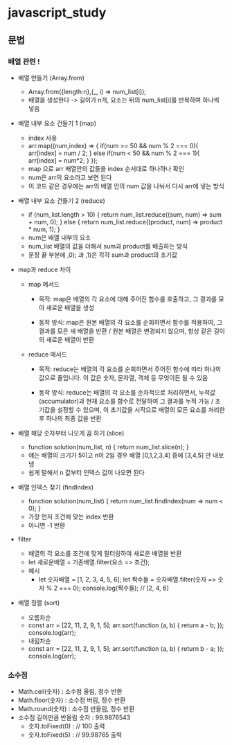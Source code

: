 # javascript_study

## 문법

### 배열 관련 !

- 배열 만들기 (Array.from)

  - Array.from({length:n},(\_, i) => num_list[i]);
  - 배열을 생성한다 -> 길이가 n개, 요소는 뒤의 num_list[i]를 반복하여 하나씩 넣음

- 배열 내부 요소 건들기 1 (map)

  - index 사용
  - arr.map((num,index) => {
    if(num >= 50 && num % 2 === 0){
    arr[index] = num / 2;
    }
    else if(num < 50 && num % 2 === 1){
    arr[index] = num\*2;
    }
    });
  - map 으로 arr 배열안의 값들을 index 순서대로 하나하나 확인
  - num은 arr의 요소라고 보면 된다
  - 이 코드 같은 경우에는 arr의 배열 안의 num 값을 나눠서 다시 arr에 넣는 방식

- 배열 내부 요소 건들기 2 (reduce)
  - if (num_list.length > 10) {
    return num_list.reduce((sum, num) => sum + num, 0);
    } else {
    return num_list.reduce((product, num) => product \* num, 1);
    }
  - num은 배열 내부의 요소
  - num_list 배열의 값을 더해서 sum과 product를 배출하는 방식
  - 문장 끝 부분에 ,0); 과 ,1)은 각각 sum과 product의 초기값
    
- map과 reduce 차이

  - map 메서드

    - 목적: map은 배열의 각 요소에 대해 주어진 함수를 호출하고, 그 결과를 모아 새로운 배열을 생성

    - 동작 방식: map은 원본 배열의 각 요소를 순회하면서 함수를 적용하여, 그 결과를 모은 새 배열을 반환 / 원본 배열은 변경되지 않으며, 항상 같은 길이의 새로운 배열이 반환

  - reduce 메서드

    - 목적: reduce는 배열의 각 요소를 순회하면서 주어진 함수에 따라 하나의 값으로 줄입니다. 이 값은 숫자, 문자열, 객체 등 무엇이든 될 수 있음

    - 동작 방식: reduce는 배열의 각 요소를 순차적으로 처리하면서, 누적값(accumulator)과 현재 요소를 함수로 전달하여 그 결과를 누적 가능 / 초기값을 설정할 수 있으며, 이 초기값을 시작으로 배열의 모든 요소를 처리한 후 하나의 최종 값을 반환

- 배열 해당 숫자부터 나오게 끔 하기 (slice)

  - function solution(num_list, n) {
    return num_list.slice(n);
    }
  - 얘는 배열의 크기가 5이고 n이 2일 경우 배열 [0,1,2,3,4] 중에 [3,4,5] 만 내보냄
  - 쉽게 말해서 n 값부터 인덱스 값이 나오면 된다

- 배열 인덱스 찾기 (findIndex)
  - function solution(num_list) {
    return num_list.findIndex(num => num < 0);
    }
  - 가장 먼저 조건에 맞는 index 반환
  - 아니면 -1 반환

- filter
  - 배열의 각 요소를 조건에 맞게 필터링하여 새로운 배열을 반환
  - let 새로운배열 = 기존배열.filter(요소 => 조건);
  - 예시
    - let 숫자배열 = [1, 2, 3, 4, 5, 6];
      let 짝수들 = 숫자배열.filter(숫자 => 숫자 % 2 === 0);
      console.log(짝수들); // [2, 4, 6]
      
- 배열 정렬 (sort)
  - 오름차순
  - const arr = [22, 11, 2, 9, 1, 5];
    arr.sort(function (a, b) {
      return a - b;
    });
    console.log(arr);
  - 내림차순
  - const arr = [22, 11, 2, 9, 1, 5];
    arr.sort(function (a, b) {
      return b - a;
    });
    console.log(arr);
    
### 소수점

- Math.ceil(숫자) : 소수점 올림, 정수 반환
- Math.floor(숫자) : 소수점 버림, 정수 반환
- Math.round(숫자) : 소수점 반올림, 정수 반환
- 소수점 길이만큼 반올림 숫자 : 99.9876543
  - 숫자.toFixed(0) : // 100 출력
  - 숫자.toFixed(5) : // 99.98765 출력
